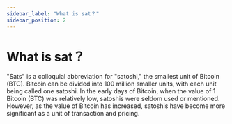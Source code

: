 ```yaml
---
sidebar_label: "What is sat？"
sidebar_position: 2
---
```

# What is sat？
"Sats" is a colloquial abbreviation for "satoshi," the smallest unit of Bitcoin (BTC). Bitcoin can be divided into 100 million smaller units, with each unit being called one satoshi. In the early days of Bitcoin, when the value of 1 Bitcoin (BTC) was relatively low, satoshis were seldom used or mentioned. However, as the value of Bitcoin has increased, satoshis have become more significant as a unit of transaction and pricing.